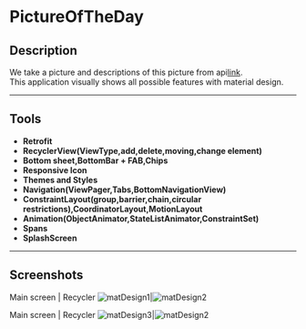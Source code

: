# PictureOfTheDay

## Description

We take a picture and descriptions of this picture from api[link](https://api.github.com).<br/>
This application visually shows all possible features with material design.

---

## Tools

- **Retrofit**<br/>
- **RecyclerView(ViewType,add,delete,moving,change element)**<br/>
- **Bottom sheet,BottomBar + FAB,Chips**<br/>
- **Responsive Icon**<br/>
- **Themes and Styles**<br/>
- **Navigation(ViewPager,Tabs,BottomNavigationView)**<br/>
- **ConstraintLayout(group,barrier,chain,circular restrictions),CoordinatorLayout,MotionLayout**<br/>
- **Animation(ObjectAnimator,StateListAnimator,ConstraintSet)**<br/>
- **Spans**<br/>
- **SplashScreen**<br/>

---
## Screenshots

Main screen | Recycler 
![matDesign1](https://user-images.githubusercontent.com/84197411/152339453-06988c6b-bd4d-48c1-affd-22b454660cda.png)|![matDesign2](https://user-images.githubusercontent.com/84197411/152339864-6e7e5a35-3a0c-4245-bd5b-0eab493a6eef.png)

Main screen | Recycler 
![matDesign3](https://user-images.githubusercontent.com/84197411/152339862-4b041ed1-1fdf-4bba-8fe4-3536113ebc49.png)|![matDesign2](https://user-images.githubusercontent.com/84197411/152339864-6e7e5a35-3a0c-4245-bd5b-0eab493a6eef.png)

